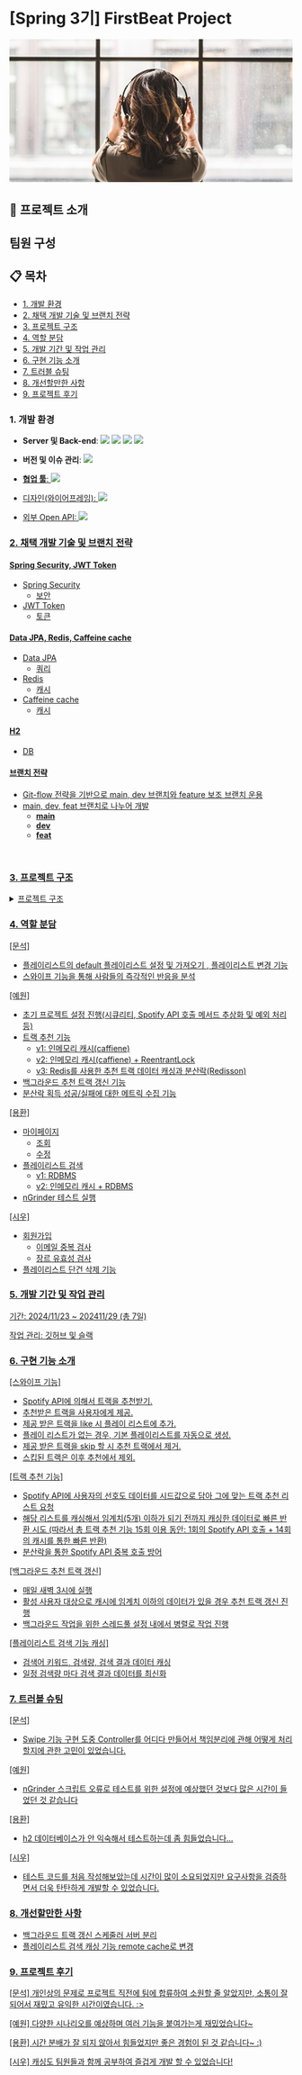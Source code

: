 # [Spring 3기] FirstBeat Project
![image.jpg](image.jpg)

## 📁 프로젝트 소개


## 팀원 구성


## 📋 목차
- [1. 개발 환경](#1-개발-환경)
- [2. 채택 개발 기술 및 브랜치 전략](#2-채택-개발-기술-및-브랜치-전략)
- [3. 프로젝트 구조](#3-프로젝트-구조)
- [4. 역할 분담](#4-역할-분담)
- [5. 개발 기간 및 작업 관리](#5-개발-기간-및-작업-관리)
- [6. 구현 기능 소개](#6-구현-기능-소개)
- [7. 트러블 슈팅](#7-트러블-슈팅)
- [8. 개선할만한 사항](#8-개선할만한-사항)
- [9. 프로젝트 후기](#9-프로젝트-후기)

### 1. 개발 환경
<ul>
 <li><Strong>Server 및 Back-end</Strong>: <img src="https://img.shields.io/badge/java-007396?style=for-the-badge&logo=java&logoColor=white">
<img src="https://img.shields.io/badge/springboot-6DB33F?style=for-the-badge&logo=springboot&logoColor=white">
<img src="https://img.shields.io/badge/gradle-02303A?style=for-the-badge&logo=gradle&logoColor=white"> 
<img src="https://img.shields.io/badge/redis-FF4438?style=for-the-badge&logo=redis&logoColor=white">
 </li>
</ul>
<ul>
  <li><Strong>버전 및 이슈 관리</Strong>: <a href="https://github.com/RealFirstBeat/FirstBeat"><img src="https://img.shields.io/badge/github-181717?style=for-the-badge&logo=github&logoColor=white">
   </li>
</ul>
<ul>
  <li><Strong>협업 툴</Strong>: <img src="https://img.shields.io/badge/Notion-%23000000.svg?style=for-the-badge&logo=notion&logoColor=white">
   </li>
</ul>
<ul>
  <li>디자인(와이어프레임): <img src="https://img.shields.io/badge/figma-%23F24E1E.svg?style=for-the-badge&logo=figma&logoColor=white"
   </li>
</ul>
<ul>
  <li>외부 Open API: <img src="https://img.shields.io/badge/Spotify-1ED760?style=for-the-badge&logo=spotify&logoColor=white">
   </li>
</ul>

### 2. 채택 개발 기술 및 브랜치 전략


#### Spring Security, JWT Token

- Spring Security
  - 보안
- JWT Token
  - 토큰

#### Data JPA, Redis, Caffeine cache

- Data JPA
  - 쿼리
- Redis
  - 캐시
- Caffeine cache
  - 캐시

#### H2

- DB

#### 브랜치 전략

- Git-flow 전략을 기반으로 main, dev 브랜치와 feature 보조 브랜치 운용
- main, dev, feat 브랜치로 나누어 개발
  - **main**
  - **dev**
  - **feat**

<br>


### 3. 프로젝트 구조

<details>
<summary> 프로젝트 구조 </summary>

```
FirstBeat
├─ image.jpg
├─ README.md
└─ src
   ├─ main
   │  ├─ java
   │  │  └─ com
   │  │     └─ my
   │  │        └─ firstbeat
   │  │           ├─ client
   │  │           │  └─ spotify
   │  │           │     ├─ config
   │  │           │     │  ├─ env
   │  │           │     │  │  └─ EnvLoader.java
   │  │           │     │  └─ SpotifyConfig.java
   │  │           │     ├─ dto
   │  │           │     │  └─ response
   │  │           │     │     ├─ RecommendationResponse.java
   │  │           │     │     └─ TrackSearchResponse.java
   │  │           │     ├─ ex
   │  │           │     │  ├─ ErrorCode.java
   │  │           │     │  └─ SpotifyApiException.java
   │  │           │     ├─ handler
   │  │           │     │  └─ SpotifyExceptionHandler.java
   │  │           │     ├─ SpotifyApiCall.java
   │  │           │     ├─ SpotifyClient.java
   │  │           │     └─ SpotifyTokenManager.java
   │  │           ├─ FirstBeatApplication.java
   │  │           └─ web
   │  │              ├─ config
   │  │              │  ├─ async
   │  │              │  │  ├─ AsyncConfig.java
   │  │              │  │  └─ AsyncProperties.java
   │  │              │  ├─ cache
   │  │              │  │  └─ CacheConfig.java
   │  │              │  ├─ jwt
   │  │              │  │  ├─ JwtAuthenticationFilter.java
   │  │              │  │  ├─ JwtAuthorizationFilter.java
   │  │              │  │  ├─ JwtExceptionFilter.java
   │  │              │  │  ├─ JwtUtil.java
   │  │              │  │  └─ JwtVo.java
   │  │              │  ├─ RecommendationConfig.java
   │  │              │  ├─ redis
   │  │              │  │  ├─ RedisConfig.java
   │  │              │  │  ├─ RedissonConfig.java
   │  │              │  │  └─ SchedulerConfiguration.java
   │  │              │  └─ security
   │  │              │     ├─ handler
   │  │              │     │  ├─ CustomAccessDeniedHandler.java
   │  │              │     │  ├─ CustomAuthenticationEntryPoint.java
   │  │              │     │  └─ SecurityResponseHandler.java
   │  │              │     ├─ loginuser
   │  │              │     │  ├─ dto
   │  │              │     │  │  ├─ LoginRequest.java
   │  │              │     │  │  └─ LoginResponse.java
   │  │              │     │  ├─ LoginUser.java
   │  │              │     │  └─ LoginUserService.java
   │  │              │     └─ SecurityConfig.java
   │  │              ├─ controller
   │  │              │  ├─ genre
   │  │              │  │  ├─ dto
   │  │              │  │  │  ├─ request
   │  │              │  │  │  │  └─ GenreCreateRequest.java
   │  │              │  │  │  └─ response
   │  │              │  │  │     └─ GenreCreateResponse.java
   │  │              │  │  └─ GenreController.java
   │  │              │  ├─ playlist
   │  │              │  │  ├─ dto
   │  │              │  │  │  ├─ request
   │  │              │  │  │  │  ├─ PlaylistCreateRequest.java
   │  │              │  │  │  │  └─ PlaylistSearchRequest.java
   │  │              │  │  │  └─ response
   │  │              │  │  │     ├─ PaginationInfo.java
   │  │              │  │  │     ├─ PlaylistCreateResponse.java
   │  │              │  │  │     ├─ PlaylistResponse.java
   │  │              │  │  │     ├─ PlaylistRetrieveResponse.java
   │  │              │  │  │     ├─ PlaylistsData.java
   │  │              │  │  │     ├─ PlaylistSearchResponse.java
   │  │              │  │  │     └─ TrackListResponse.java
   │  │              │  │  ├─ PlaylistController.java
   │  │              │  │  └─ SearchController.java
   │  │              │  ├─ track
   │  │              │  │  ├─ dto
   │  │              │  │  │  ├─ request
   │  │              │  │  │  │  ├─ TrackCreateRequest.java
   │  │              │  │  │  │  └─ TrackRequestDto.java
   │  │              │  │  │  └─ response
   │  │              │  │  │     ├─ TrackCreateResponse.java
   │  │              │  │  │     └─ TrackRecommendationResponse.java
   │  │              │  │  └─ TrackController.java
   │  │              │  └─ user
   │  │              │     ├─ dto
   │  │              │     │  ├─ request
   │  │              │     │  │  ├─ JoinRequest.java
   │  │              │     │  │  ├─ SignupRequestDto.java
   │  │              │     │  │  └─ UpdateMyPageRequest.java
   │  │              │     │  ├─ response
   │  │              │     │  │  ├─ GetMyPageResponse.java
   │  │              │     │  │  ├─ JoinResponse.java
   │  │              │     │  │  └─ UpdateMyPageResponse.java
   │  │              │     │  └─ valid
   │  │              │     │     ├─ PasswordValidator.java
   │  │              │     │     └─ ValidPassword.java
   │  │              │     └─ UserController.java
   │  │              ├─ domain
   │  │              │  ├─ base
   │  │              │  │  └─ BaseEntity.java
   │  │              │  ├─ genre
   │  │              │  │  ├─ Genre.java
   │  │              │  │  └─ GenreRepository.java
   │  │              │  ├─ playlist
   │  │              │  │  ├─ InMemoryPopularSearchCache.java
   │  │              │  │  ├─ Playlist.java
   │  │              │  │  ├─ PlaylistRepository.java
   │  │              │  │  ├─ PopularSearchCache.java
   │  │              │  │  └─ RedisPopularSearchCache.java
   │  │              │  ├─ playlistTrack
   │  │              │  │  ├─ PlaylistTrack.java
   │  │              │  │  └─ PlaylistTrackRepository.java
   │  │              │  ├─ track
   │  │              │  │  ├─ Track.java
   │  │              │  │  └─ TrackRepository.java
   │  │              │  ├─ user
   │  │              │  │  ├─ Role.java
   │  │              │  │  ├─ User.java
   │  │              │  │  └─ UserRepository.java
   │  │              │  └─ userGenre
   │  │              │     ├─ UserGenre.java
   │  │              │     └─ UserGenreRepository.java
   │  │              ├─ dummy
   │  │              │  └─ DummyObject.java
   │  │              ├─ ex
   │  │              │  ├─ BusinessException.java
   │  │              │  ├─ ErrorCode.java
   │  │              │  └─ ServerException.java
   │  │              ├─ handler
   │  │              │  └─ GlobalExceptionHandler.java
   │  │              ├─ service
   │  │              │  ├─ GenreService.java
   │  │              │  ├─ InMemorySearchService.java
   │  │              │  ├─ PlaylistService.java
   │  │              │  ├─ PlaylistSwipeService.java
   │  │              │  ├─ recommemdation
   │  │              │  │  ├─ lock
   │  │              │  │  │  ├─ metric
   │  │              │  │  │  │  ├─ LockExecutionMetrics.java
   │  │              │  │  │  │  └─ LockMetricsConstants.java
   │  │              │  │  │  └─ RedisLockManager.java
   │  │              │  │  ├─ property
   │  │              │  │  │  ├─ LockProperties.java
   │  │              │  │  │  ├─ RecommendationProperties.java
   │  │              │  │  │  └─ RecommendationRefreshTask.java
   │  │              │  │  ├─ RecommendationService.java
   │  │              │  │  ├─ RecommendationServiceWithoutLock.java
   │  │              │  │  └─ RecommendationServiceWithRedis.java
   │  │              │  ├─ search
   │  │              │  │  └─ SearchServiceConfig.java
   │  │              │  ├─ SearchService.java
   │  │              │  ├─ TrackService.java
   │  │              │  └─ UserService.java
   │  │              └─ util
   │  │                 └─ api
   │  │                    ├─ ApiError.java
   │  │                    └─ ApiResult.java
   │  └─ resources
   │     ├─ application-dev.yaml
   │     ├─ application-test.yaml
   │     └─ application.yaml
```

</details>

### 4. 역할 분담
[문석]
- 플레이리스트의 default 플레이리스트 설정 및 가져오기 , 플레이리스트 변경 기능   
- 스와이프 기능을 통해 사람들의 즉각적인 반응을 분석
  
[예원]
- 초기 프로젝트 설정 진행(시큐리티, Spotify API 호출 메서드 추상화 및 예외 처리 등)
- 트랙 추천 기능
   - v1: 인메모리 캐시(caffiene)
   - v2: 인메모리 캐시(caffiene) + ReentrantLock
   - v3: Redis를 사용한 추천 트랙 데이터 캐싱과 분산락(Redisson) 
- 백그라운드 추천 트랙 갱신 기능
- 분산락 획득 성공/실패에 대한 메트릭 수집 기능

[용환]
- 마이페이지
  - 조회
  - 수정
- 플레이리스트 검색
  - v1: RDBMS
  - v2: 인메모리 캐시 + RDBMS
- nGrinder 테스트 실행

[시우]
- 회원가입
  - 이메일 중복 검사
  - 장르 유효성 검사
- 플레이리스트 단건 삭제 기능


### 5. 개발 기간 및 작업 관리
기간: 2024/11/23 ~ 202411/29 (총 7일)

작업 관리: 깃허브 및 슬랙


### 6. 구현 기능 소개
[스와이프 기능]
- Spotify API에 의해서 트랙을 추천받기.
- 추천받은 트랙을 사용자에게 제공.
- 제공 받은 트랙을 like 시 플레이 리스트에 추가.
- 플레이 리스트가 없는 경우, 기본 플레이리스트를 자동으로 생성.
- 제공 받은 트랙을 skip 할 시 추천 트랙에서 제거.
- 스킵된 트랙은 이후 추천에서 제외.  

[트랙 추천 기능]
- Spotify API에 사용자의 선호도 데이터를 시드값으로 담아 그에 맞는 트랙 추천 리스트 요청
- 해당 리스트를 캐싱해서 임계치(5개) 이하가 되기 전까지 캐싱한 데이터로 빠른 반환 시도 (따라서 총 트랙 추천 기능 15회 이용 동안: 1회의 Spotify API 호출 + 14회의 캐시를 통한 빠른 반환)
- 분산락을 통한 Spotify API 중복 호출 방어

[백그라운드 추천 트랙 갱신]
- 매일 새벽 3시에 실행
- 활성 사용자 대상으로 캐시에 임계치 이하의 데이터가 있을 경우 추천 트랙 갱신 진행
- 백그라운드 작업을 위한 스레드풀 설정 내에서 병렬로 작업 진행

[플레이리스트 검색 기능 캐싱]
- 검색어 키워드, 검색량, 검색 결과 데이터 캐싱
- 일정 검색량 마다 검색 결과 데이터를 최신화

### 7. 트러블 슈팅
[문석]
- Swipe 기능 구현 도중  Controller를 어디다 만들어서 책임분리에 관해 어떻게 처리할지에 관한 고민이 있었습니다.
  
[예원]
- nGrinder 스크립트 오류로 테스트를 위한 설정에 예상했던 것보다 많은 시간이 들었던 것 같습니다

[용환]
- h2 데이터베이스가 안 익숙해서 테스트하는데 좀 힘들었습니다...

[시우]
- 테스트 코드를 처음 작성해보았는데 시간이 많이 소요되었지만 요구사항을 검증하면서 더욱 탄탄하게 개발할 수 있었습니다.

### 8. 개선할만한 사항

- 백그라운드 트랙 갱신 스케줄러 서버 분리
- 플레이리스트 검색 캐싱 기능 remote cache로 변경

### 9. 프로젝트 후기
[문석]
개인상의 문제로 프로젝트 직전에 팀에 합류하여 소원할 줄 알았지만, 소통이 잘되어서 재밌고 유익한 시간이였습니다. :>

[예원]
다양한 시나리오를 예상하며 여러 기능을 붙여가는게 재밌었습니다~

[용환]
시간 분배가 잘 되지 않아서 힘들었지만 좋은 경험이 된 것 같습니다~ :)

[시우]
캐싱도 팀원들과 함께 공부하여 즐겁게 개발 할 수 있었습니다!




